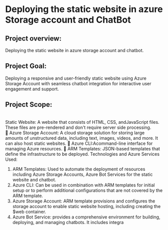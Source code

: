 # Deploying the static website in azure Storage account and ChatBot
## Project overview:
Deploying the static website in azure storage account and chatbot.
## Project Goal:
 Deploying a responsive and user-friendly static website using Azure
 Storage Account with seamless chatbot integration for interactive user
 engagement and support.
## Project Scope:
  <br>Static Website: A website that consists of HTML, CSS, andJavaScript files. These files are pre-rendered and don't require server side processing.</br>
  Azure Storage Account: A cloud storage solution for storing large
 amounts of unstructured data, including text, images, videos, and
 more. It can also host static websites.
  Azure CLI:Acommand-line interface for managing Azure resources.
  ARM Templates: JSON-based templates that define the
 infrastructure to be deployed.
 Technologies and Azure Services Used:
 1. ARM Templates: Used to automate the deployment of resources
 including Azure Storage Accounts, Azure Bot Services for the static
 website and chatbot.
 2. Azure CLI: Can be used in combination with ARM templates for
 initial setup or to perform additional configurations that are not
 covered by the ARM template.
3. Azure Storage Account: ARM template provisions and configures
 the storage account to enable static website hosting, including
 creating the $web container.
 4. Azure Bot Service: provides a comprehensive environment for
 building, deploying, and managing chatbots. It includes integra
